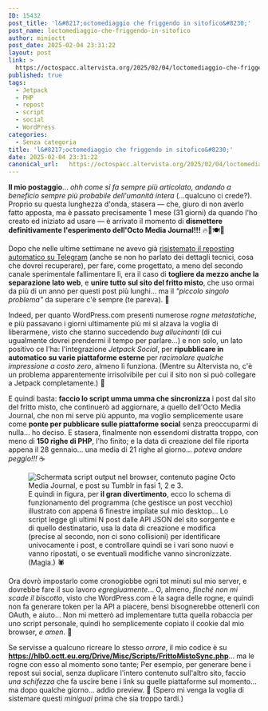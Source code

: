 ```yaml
---
ID: 15432
post_title: 'l&#8217;octomediaggio che friggendo in sitofico&#8230;'
post_name: loctomediaggio-che-friggendo-in-sitofico
author: minioctt
post_date: 2025-02-04 23:31:22
layout: post
link: >
  https://octospacc.altervista.org/2025/02/04/loctomediaggio-che-friggendo-in-sitofico/
published: true
tags:
  - Jetpack
  - PHP
  - repost
  - script
  - social
  - WordPress
categories:
  - Senza categoria
title: 'l&#8217;octomediaggio che friggendo in sitofico&#8230;'
date: 2025-02-04 23:31:22
canonical_url:   https://octospacc.altervista.org/2025/02/04/loctomediaggio-che-friggendo-in-sitofico/
---
```

<!-- wp:paragraph -->
<p><strong>Il mio postaggio</strong>... <em>ohh come si fa sempre più articolato, andando a beneficio sempre più probabile dell'umanità intera</em> (...qualcuno ci crede?). Proprio su questa lunghezza d'onda, stasera — che, giuro di non averlo fatto apposta, ma è passato precisamente 1 mese (31 giorni) da quando l'ho creato ed iniziato ad usare — è arrivato il momento di <strong>dismettere definitivamente l'esperimento dell'Octo Media Journal!!!</strong> 🔥🔖🍽️🔫</p>
<!-- /wp:paragraph -->

<!-- wp:paragraph -->
<p>Dopo che nelle ultime settimane ne avevo già <a href="/microblog-mirror/2025/01/16/octomediana-postaggio-in-grana/">risistemato il reposting automatico su Telegram</a> (anche se non ho parlato dei dettagli tecnici, cosa che dovrei recuperare), per fare, come progettato, a meno del secondo canale sperimentale fallimentare lì, era il caso di <strong>togliere da mezzo anche la separazione lato web</strong>, e <strong>unire tutto sul sito del fritto misto</strong>, che uso ormai da più di un anno per questi post più lunghi... ma il <em>"piccolo singolo problema"</em> da superare c'è sempre (te pareva). 😤</p>
<!-- /wp:paragraph -->

<!-- wp:paragraph -->
<p>Indeed, per quanto WordPress.com presenti numerose <em>rogne metastatiche</em>, e più passavano i giorni ultimamente più mi si alzava la voglia di liberarmene, visto che stanno succedendo <em>bug allucinanti</em> (di cui ugualmente dovrei prendermi il tempo per parlare...) e non solo, un lato positivo ce l'ha: l'integrazione <em>Jetpack Social</em>, per <strong>ripubblicare in automatico su varie piattaforme esterne</strong> per <em>racimolare qualche impressione a costo zero</em>, almeno lì funziona. (Mentre su Altervista no, c'è un problema apparentemente irrisolvibile per cui il sito non si può collegare a Jetpack completamente.) 🎠</p>
<!-- /wp:paragraph -->

<!-- wp:paragraph -->
<p>E quindi basta: <strong>faccio lo script umma umma che sincronizza</strong> i post dal sito del fritto misto, che continuerò ad aggiornare, a quello dell'Octo Media Journal, che non mi serve più appunto, ma voglio semplicemente usare come <strong>ponte per pubblicare sulle piattaforme social</strong> senza preoccuparmi di nulla... ho deciso. E stasera, finalmente non essendomi distratta troppo, con meno di <strong>150 righe di PHP</strong>, l'ho finito; e la data di creazione del file riporta appena il 28 gennaio... una media di 21 righe al giorno... <em>poteva andare peggio!!!</em> ☕</p>
<!-- /wp:paragraph -->

<!-- wp:paragraph -->
<p></p>
<!-- /wp:paragraph -->

<!-- wp:image {"id":16366,"sizeSlug":"large","linkDestination":"none"} -->
<figure class="wp-block-image size-large"><img src="{{site.cdnurl}}/assets/uploads/2025/02/image-23-960x520.png" alt="Schermata script output nel browser, contenuto pagine Octo Media Journal, e post su Tumblr in fasi 1, 2 e 3." class="wp-image-16366"/><figcaption class="wp-element-caption">E quindi in figura, per <strong>il gran divertimento</strong>, ecco lo schema di funzionamento del programma (che gestisce un post vecchio) illustrato con appena 6 finestre impilate sul mio desktop... Lo script legge gli ultimi N post dalle API JSON del sito sorgente e di quello destinatario, usa la data di creazione e modifica (precise al secondo, non ci sono collisioni) per identificare univocamente i post, e controllare quindi se i vari sono nuovi e vanno ripostati, o se eventuali modifiche vanno sincronizzate. (Magia.) 🕷️</figcaption></figure>
<!-- /wp:image -->

<!-- wp:paragraph -->
<p></p>
<!-- /wp:paragraph -->

<!-- wp:paragraph -->
<p>Ora dovrò impostarlo come cronogiobbe ogni tot minuti sul mio server, e dovrebbe fare il suo lavoro <em>egregiuamente</em>... O, almeno, <em>finché non mi scade il biscotto</em>, visto che WordPress.com è la sagra delle rogne, e quindi non fa generare token per la API a piacere, bensì bisognerebbe ottenerli con OAuth, e aiuto... Non mi metterò ad implementare tutta quella robaccia per uno script personale, quindi ho semplicemente copiato il cookie dal mio browser, <em>e amen</em>. 🙏</p>
<!-- /wp:paragraph -->

<!-- wp:paragraph -->
<p>Se servisse a qualcuno ricreare lo stesso <em>orrore</em>, il mio codice è su <strong><a href="https://hlb0.octt.eu.org/Drive/Misc/Scripts/FrittoMistoSync.php">https://hlb0.octt.eu.org/Drive/Misc/Scripts/FrittoMistoSync.php</a></strong>... ma le rogne con esso al momento sono tante; Per esempio, per generare bene i repost sui social, senza duplicare l'intero contenuto sull'altro sito, faccio <em>una schifezza</em> che fa uscire bene i link su quelle piattaforme sul momento... ma dopo qualche giorno... addio preview. 👻 (Spero mi venga la voglia di sistemare questi <em>miniguai</em> prima che sia troppo tardi.)</p>
<!-- /wp:paragraph -->